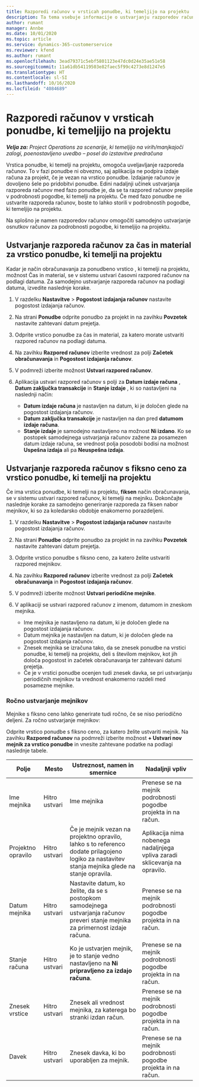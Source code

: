 ```yaml
---
title: Razporedi računov v vrsticah ponudbe, ki temeljijo na projektu
description: Ta tema vsebuje informacije o ustvarjanju razporedov računov in mejnikov za vrstice ponudb.
author: rumant
manager: Annbe
ms.date: 10/01/2020
ms.topic: article
ms.service: dynamics-365-customerservice
ms.reviewer: kfend
ms.author: rumant
ms.openlocfilehash: 3ead79371c5ebf5801123e47dc0d24e35ae51e58
ms.sourcegitcommit: 11a61db54119503e82faec5f99c4273e8d1247e5
ms.translationtype: HT
ms.contentlocale: sl-SI
ms.lasthandoff: 10/16/2020
ms.locfileid: "4084689"
---
```

# <a name="invoice-schedules-on-project-based-quote-lines"></a>Razporedi računov v vrsticah ponudbe, ki temeljijo na projektu

_**Velja za:** Project Operations za scenarije, ki temeljijo na virih/manjkajoči zalogi, poenostavljeno uvedbo – posel do izstavitve predračuna_

Vrstica ponudbe, ki temelji na projektu, omogoča uveljavljanje razporeda računov. To v fazi ponudbe ni obvezno, saj aplikacija ne podpira izdaje računa za projekt, če je vezan na vrstico ponudbe. Izdajanje računov je dovoljeno šele po pridobitvi ponudbe. Edini nadaljnji učinek ustvarjanja razporeda računov med fazo ponudbe je, da se ta razpored računov prepiše v podrobnosti pogodbe, ki temelji na projektu. Če med fazo ponudbe ne ustvarite razporeda računov, boste to lahko storili v podrobnostih pogodbe, ki temeljijo na projektu.

Na splošno je namen razporedov računov omogočiti samodejno ustvarjanje osnutkov računov za podrobnosti pogodbe, ki temeljijo na projektu. 

## <a name="create-a-time-and-material-invoice-schedule-for-a-project-based-quote-line"></a>Ustvarjanje razporeda računov za čas in material za vrstico ponudbe, ki temelji na projektu

Kadar je način obračunavanja za ponudbeno vrstico , ki temelji na projektu, možnost Čas in material, se v sistemu ustvari časovni razpored računov na podlagi datuma. Za samodejno ustvarjanje razporeda računov na podlagi datuma, izvedite naslednje korake.

1. V razdelku **Nastavitve** > **Pogostost izdajanja računov** nastavite pogostost izdajanja računov.
2. Na strani **Ponudbe** odprite ponudbo za projekt in na zavihku **Povzetek** nastavite zahtevani datum prejetja.
3. Odprite vrstico ponudbe za čas in material, za katero morate ustvariti razpored računov na podlagi datuma. 
4. Na zavihku **Razpored računov** izberite vrednost za polji **Začetek obračunavanja** in **Pogostost izdajanja računov**. 
5. V podmreži izberite možnost **Ustvari razpored računov**.
6. Aplikacija ustvari razpored računov s polji za **Datum izdaje računa** , **Datum zaključka transakcije** in **Stanje izdaje** , ki so nastavljeni na naslednji način:

    - **Datum izdaje računa** je nastavljen na datum, ki je določen glede na pogostost izdajanja računov.
    - **Datum zaključka transakcije** je nastavljen na dan pred **datumom izdaje računa**.
    - **Stanje izdaje** je samodejno nastavljeno na možnost **Ni izdano**. Ko se postopek samodejnega ustvarjanja računov zažene za posamezen datum izdaje računa, se vrednost polja posodobi bodisi na možnost **Uspešna izdaja** ali pa **Neuspešna izdaja**.

## <a name="create-a-fixed-price-invoice-schedule-for-a-project-based-quote-line"></a>Ustvarjanje razporeda računov s fiksno ceno za vrstico ponudbe, ki temelji na projektu

Če ima vrstica ponudbe, ki temelji na projektu, **fiksen** način obračunavanja, se v sistemu ustvari razpored računov, ki temelji na mejniku. Dokončajte naslednje korake za samodejno generiranje razporeda za fiksen nabor mejnikov, ki so za koledarsko obdobje enakomerno porazdeljeni.

1. V razdelku **Nastavitve** > **Pogostost izdajanja računov** nastavite pogostost izdajanja računov.
2. Na strani **Ponudbe** odprite ponudbo za projekt in na zavihku **Povzetek** nastavite zahtevani datum prejetja.
3. Odprite vrstico ponudbe s fiksno ceno, za katero želite ustvariti razpored mejnikov. 
4. Na zavihku **Razpored računov** izberite vrednost za polji **Začetek obračunavanja** in **Pogostost izdajanja računov**. 
5. V podmreži izberite možnost **Ustvari periodične mejnike**.
6. V aplikaciji se ustvari razpored računov z imenom, datumom in zneskom mejnika.

    - Ime mejnika je nastavljeno na datum, ki je določen glede na pogostost izdajanja računov.
    - Datum mejnika je nastavljen na datum, ki je določen glede na pogostost izdajanja računov.
    - Znesek mejnika se izračuna tako, da se znesek ponudbe na vrstici ponudbe, ki temelji na projektu, deli s številom mejnikov, kot jih določa pogostost in začetek obračunavanja ter zahtevani datumi prejetja.
    - Če je v vrstici ponudbe ocenjen tudi znesek davka, se pri ustvarjanju periodičnih mejnikov ta vrednost enakomerno razdeli med posamezne mejnike.

### <a name="manually-create-milestones"></a>Ročno ustvarjanje mejnikov

Mejnike s fiksno ceno lahko generirate tudi ročno, če se niso periodično deljeni. Za ročno ustvarjanje mejnikov:

Odprite vrstico ponudbe s fiksno ceno, za katero želite ustvariti mejnik. Na zavihku **Razpored računov** na podmreži izberite možnost **+ Ustvari nov mejnik za vrstico ponudbe** in vnesite zahtevane podatke na podlagi naslednje tabele.

| **Polje** | **Mesto** | **Ustreznost, namen in smernice** | **Nadaljnji vpliv** |
| --- | --- | --- | --- |
| Ime mejnika | Hitro ustvari | Ime mejnika | Prenese se na mejnik podrobnosti pogodbe projekta in na račun. |
| Projektno opravilo | Hitro ustvari | Če je mejnik vezan na projektno opravilo, lahko s to referenco dodate prilagojeno logiko za nastavitev stanja mejnika glede na stanje opravila. | Aplikacija nima nobenega nadaljnjega vpliva zaradi sklicevanja na opravilo. |
| Datum mejnika | Hitro ustvari | Nastavite datum, ko želite, da se s postopkom samodejnega ustvarjanja računov preveri stanje mejnika za primernost izdaje računa. | Prenese se na mejnik podrobnosti pogodbe projekta in na račun. |
| Stanje računa | Hitro ustvari | Ko je ustvarjen mejnik, je to stanje vedno nastavljeno na **Ni pripravljeno za izdajo računa**. | Prenese se na mejnik podrobnosti pogodbe projekta in na račun. |
| Znesek vrstice | Hitro ustvari | Znesek ali vrednost mejnika, za katerega bo stranki izdan račun. | Prenese se na mejnik podrobnosti pogodbe projekta in na račun. |
| Davek | Hitro ustvari | Znesek davka, ki bo uporabljen za mejnik. | Prenese se na mejnik podrobnosti pogodbe projekta in na račun. |
